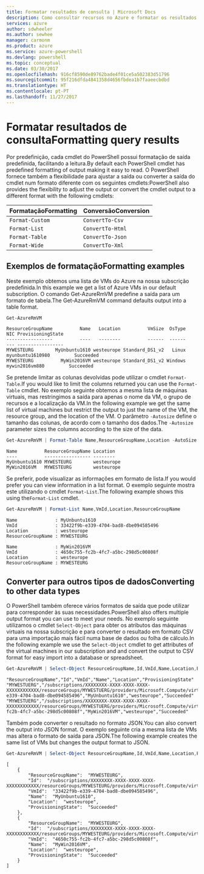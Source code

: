 ```yaml
---
title: Formatar resultados de consulta | Microsoft Docs
description: Como consultar recursos no Azure e formatar os resultados.
services: azure
author: sdwheeler
ms.author: sewhee
manager: carmonm
ms.product: azure
ms.service: azure-powershell
ms.devlang: powershell
ms.topic: conceptual
ms.date: 03/30/2017
ms.openlocfilehash: 916cf8590de89762bade4f01ce5a502383d51796
ms.sourcegitcommit: 95f216dfda4841358d4656fbdea1b7faaeecbdbd
ms.translationtype: HT
ms.contentlocale: pt-PT
ms.lasthandoff: 11/27/2017
---
```

# <a name="formatting-query-results"></a><span data-ttu-id="91dd3-103">Formatar resultados de consulta</span><span class="sxs-lookup"><span data-stu-id="91dd3-103">Formatting query results</span></span>

<span data-ttu-id="91dd3-104">Por predefinição, cada cmdlet do PowerShell possui formatação de saída predefinida, facilitando a leitura.</span><span class="sxs-lookup"><span data-stu-id="91dd3-104">By default each PowerShell cmdlet has predefined formatting of output making it easy to read.</span></span>  <span data-ttu-id="91dd3-105">O PowerShell fornece também a flexibilidade para ajustar a saída ou converter a saída do cmdlet num formato diferente com os seguintes cmdlets:</span><span class="sxs-lookup"><span data-stu-id="91dd3-105">PowerShell also provides the flexibility to adjust the output or convert the cmdlet output to a different format with the following cmdlets:</span></span>

| <span data-ttu-id="91dd3-106">Formatação</span><span class="sxs-lookup"><span data-stu-id="91dd3-106">Formatting</span></span>      | <span data-ttu-id="91dd3-107">Conversão</span><span class="sxs-lookup"><span data-stu-id="91dd3-107">Conversion</span></span>       |
|-----------------|------------------|
| `Format-Custom` | `ConvertTo-Csv`  |
| `Format-List`   | `ConvertTo-Html` |
| `Format-Table`  | `ConvertTo-Json` |
| `Format-Wide`   | `ConvertTo-Xml`  |

## <a name="formatting-examples"></a><span data-ttu-id="91dd3-108">Exemplos de formatação</span><span class="sxs-lookup"><span data-stu-id="91dd3-108">Formatting examples</span></span>

<span data-ttu-id="91dd3-109">Neste exemplo obtemos uma lista de VMs do Azure na nossa subscrição predefinida.</span><span class="sxs-lookup"><span data-stu-id="91dd3-109">In this example we get a list of Azure VMs in our default subscription.</span></span>  <span data-ttu-id="91dd3-110">O comando Get-AzureRmVM predefine a saída para um formato de tabela.</span><span class="sxs-lookup"><span data-stu-id="91dd3-110">The Get-AzureRmVM command defaults output into a table format.</span></span>

```powershell
Get-AzureRmVM
```

```
ResourceGroupName          Name   Location          VmSize  OsType              NIC ProvisioningState
-----------------          ----   --------          ------  ------              --- -----------------
MYWESTEURG        MyUnbuntu1610 westeurope Standard_DS1_v2   Linux myunbuntu1610980         Succeeded
MYWESTEURG          MyWin2016VM westeurope Standard_DS1_v2 Windows   mywin2016vm880         Succeeded
```

<span data-ttu-id="91dd3-111">Se pretende limitar as colunas devolvidas pode utilizar o cmdlet `Format-Table`.</span><span class="sxs-lookup"><span data-stu-id="91dd3-111">If you would like to limit the columns returned you can use the `Format-Table` cmdlet.</span></span> <span data-ttu-id="91dd3-112">No exemplo seguinte obtemos a mesma lista de máquinas virtuais, mas restringimos a saída para apenas o nome da VM, o grupo de recursos e a localização da VM.</span><span class="sxs-lookup"><span data-stu-id="91dd3-112">In the following example we get the same list of virtual machines but restrict the output to just the name of the VM, the resource group, and the location of the VM.</span></span>  <span data-ttu-id="91dd3-113">O parâmetro `-Autosize` define o tamanho das colunas, de acordo com o tamanho dos dados.</span><span class="sxs-lookup"><span data-stu-id="91dd3-113">The `-Autosize` parameter sizes the columns according to the size of the data.</span></span>

```powershell
Get-AzureRmVM | Format-Table Name,ResourceGroupName,Location -AutoSize
```

```
Name          ResourceGroupName Location
----          ----------------- --------
MyUnbuntu1610 MYWESTEURG        westeurope
MyWin2016VM   MYWESTEURG        westeurope
```

<span data-ttu-id="91dd3-114">Se preferir, pode visualizar as informações em formato de lista.</span><span class="sxs-lookup"><span data-stu-id="91dd3-114">If you would prefer you can view information in a list format.</span></span> <span data-ttu-id="91dd3-115">O exemplo seguinte mostra este utilizando o cmdlet `Format-List`.</span><span class="sxs-lookup"><span data-stu-id="91dd3-115">The following example shows this using the`Format-List` cmdlet.</span></span>

```powershell
Get-AzureRmVM | Format-List Name,VmId,Location,ResourceGroupName
```

```
Name              : MyUnbuntu1610
VmId              : 33422f9b-e339-4704-bad8-dbe094585496
Location          : westeurope
ResourceGroupName : MYWESTEURG

Name              : MyWin2016VM
VmId              : 4650c755-fc2b-4fc7-a5bc-298d5c00808f
Location          : westeurope
ResourceGroupName : MYWESTEURG
```

## <a name="converting-to-other-data-types"></a><span data-ttu-id="91dd3-116">Converter para outros tipos de dados</span><span class="sxs-lookup"><span data-stu-id="91dd3-116">Converting to other data types</span></span>

<span data-ttu-id="91dd3-117">O PowerShell também oferece vários formatos de saída que pode utilizar para corresponder às suas necessidades.</span><span class="sxs-lookup"><span data-stu-id="91dd3-117">PowerShell also offers multiple output format you can use to meet your needs.</span></span>  <span data-ttu-id="91dd3-118">No exemplo seguinte utilizamos o cmdlet `Select-Object` para obter os atributos das máquinas virtuais na nossa subscrição e para converter o resultado em formato CSV para uma importação mais fácil numa base de dados ou folha de cálculo.</span><span class="sxs-lookup"><span data-stu-id="91dd3-118">In the following example we use the `Select-Object` cmdlet to get attributes of the virtual machines in our subscription and and convert the output to CSV format for easy import into a database or spreadsheet.</span></span>

```powershell
Get-AzureRmVM | Select-Object ResourceGroupName,Id,VmId,Name,Location,ProvisioningState | ConvertTo-Csv -NoTypeInformation
```

```
"ResourceGroupName","Id","VmId","Name","Location","ProvisioningState"
"MYWESTUERG","/subscriptions/XXXXXXXX-XXXX-XXXX-XXXX-XXXXXXXXXXXX/resourceGroups/MYWESTUERG/providers/Microsoft.Compute/virtualMachines/MyUnbuntu1610","33422f9b-e339-4704-bad8-dbe094585496","MyUnbuntu1610","westeurope","Succeeded"
"MYWESTUERG","/subscriptions/XXXXXXXX-XXXX-XXXX-XXXX-XXXXXXXXXXXX/resourceGroups/MYWESTUERG/providers/Microsoft.Compute/virtualMachines/MyWin2016VM","4650c755-fc2b-4fc7-a5bc-298d5c00808f","MyWin2016VM","westeurope","Succeeded"
```

<span data-ttu-id="91dd3-119">Também pode converter o resultado no formato JSON.</span><span class="sxs-lookup"><span data-stu-id="91dd3-119">You can also convert the output into JSON format.</span></span>  <span data-ttu-id="91dd3-120">O exemplo seguinte cria a mesma lista de VMs mas altera o formato de saída para JSON.</span><span class="sxs-lookup"><span data-stu-id="91dd3-120">The following example creates the same list of VMs but changes the output format to JSON.</span></span>

```powershell
Get-AzureRmVM | Select-Object ResourceGroupName,Id,VmId,Name,Location,ProvisioningState | ConvertTo-Json
```

```
[
    {
        "ResourceGroupName":  "MYWESTEURG",
        "Id":  "/subscriptions/XXXXXXXX-XXXX-XXXX-XXXX-XXXXXXXXXXXX/resourceGroups/MYWESTEURG/providers/Microsoft.Compute/virtualMachines/MyUnbuntu1610",
        "VmId":  "33422f9b-e339-4704-bad8-dbe094585496",
        "Name":  "MyUnbuntu1610",
        "Location":  "westeurope",
        "ProvisioningState":  "Succeeded"
    },
    {
        "ResourceGroupName":  "MYWESTEURG",
        "Id":  "/subscriptions/XXXXXXXX-XXXX-XXXX-XXXX-XXXXXXXXXXXX/resourceGroups/MYWESTEURG/providers/Microsoft.Compute/virtualMachines/MyWin2016VM",
        "VmId":  "4650c755-fc2b-4fc7-a5bc-298d5c00808f",
        "Name":  "MyWin2016VM",
        "Location":  "westeurope",
        "ProvisioningState":  "Succeeded"
    }
]
```
